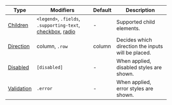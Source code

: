| Type                      | Modifiers                                                                                                             | Default | Description                                        |
| ------------------------- | --------------------------------------------------------------------------------------------------------------------- | ------- | -------------------------------------------------- |
| [Children](#children)     | `<legend>`, `.fields`, `.supporting-text`, [checkbox](/components/inputs/checkbox), [radio](/components/inputs/radio) | -       | Supported child elements.                          |
| [Direction](#direction)   | column, `.row`                                                                                                        | column  | Decides which direction the inputs will be placed. |
| [Disabled](#disabled)     | `[disabled]`                                                                                                          | -       | When applied, disabled styles are shown.           |
| [Validation](#validation) | `.error`                                                                                                              | -       | When applied, error styles are shown.              |
